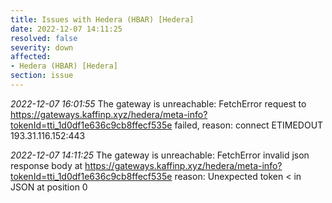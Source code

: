 ```yaml
---
title: Issues with Hedera (HBAR) [Hedera]
date: 2022-12-07 14:11:25
resolved: false
severity: down
affected:
- Hedera (HBAR) [Hedera]
section: issue
---
```


*2022-12-07 16:01:55* The gateway is unreachable: FetchError request to https://gateways.kaffinp.xyz/hedera/meta-info?tokenId=tti_1d0df1e636c9cb8ffecf535e failed, reason: connect ETIMEDOUT 193.31.116.152:443

*2022-12-07 14:11:25* The gateway is unreachable: FetchError invalid json response body at https://gateways.kaffinp.xyz/hedera/meta-info?tokenId=tti_1d0df1e636c9cb8ffecf535e reason: Unexpected token < in JSON at position 0